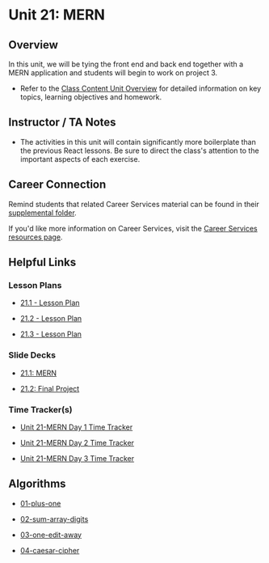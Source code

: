 # Unit 21: MERN

## Overview

In this unit, we will be tying the front end and back end together with a MERN application and students will begin to work on project 3.

  * Refer to the [Class Content Unit Overview](../../../01-Class-Content/21-MERN/README.md) for detailed information on key topics, learning objectives and homework.

## Instructor / TA Notes

* The activities in this unit will contain significantly more boilerplate than the previous React lessons. Be sure to direct the class's attention to the important aspects of each exercise.

## Career Connection
Remind students that related Career Services material can be found in their [supplemental folder](../../../01-Class-Content/21-MERN/04-Supplemental/CAREER-CONNECTION.md).

If you'd like more information on Career Services, visit the [Career Services resources page](http://bit.ly/CodingCS).

## Helpful Links

### Lesson Plans

  * [21.1 - Lesson Plan](01-Day_MERN/21.1-LESSON-PLAN.md)

  * [21.2 - Lesson Plan](02-Day_Intro-Project-3/21.2-LESSON-PLAN.md)

  * [21.3 - Lesson Plan](03-Day_React-Project-3/21.3-LESSON-PLAN.md)

### Slide Decks

  * [21.1: MERN](https://docs.google.com/presentation/d/1pTDZ37jFNFVHDa6v9qxRHr_CtKVWj0WOJ2O5p_ZlDEY/edit?usp=sharing)

  * [21.2: Final Project](https://docs.google.com/presentation/d/1ulUf1lCaj4sH1K7ym8sZL1IOuvHDeiwbe_NAOBqhwE8/edit?usp=sharing)

### Time Tracker(s)

  * [Unit 21-MERN Day 1 Time Tracker](https://docs.google.com/spreadsheets/d/1Qm57-Qog5yLsRSi7_9u-DhN3dkbNZiqQDv9f7ga9KcE/edit?usp=sharing)

  * [Unit 21-MERN Day 2 Time Tracker](https://docs.google.com/spreadsheets/d/1nMYaCRVlwwzrXGESZLnLo5gI9ZmjGF8BUMpLcUeSCC0/edit?usp=sharing)

  * [Unit 21-MERN Day 3 Time Tracker](https://docs.google.com/spreadsheets/d/1Mbc793dllqCJxl6_lrtIEG0YckCePxwHr-Z3H7n7T7Y/edit?usp=sharing)

## Algorithms

  * [01-plus-one](../../../01-Class-Content/21-MERN/03-Algorithms/01-plus-one)

  * [02-sum-array-digits](../../../01-Class-Content/21-MERN/03-Algorithms/02-sum-array-digits)

  * [03-one-edit-away](../../../01-Class-Content/21-MERN/03-Algorithms/03-one-edit-away)

  * [04-caesar-cipher](../../../01-Class-Content/21-MERN/03-Algorithms/04-caesar-cipher)